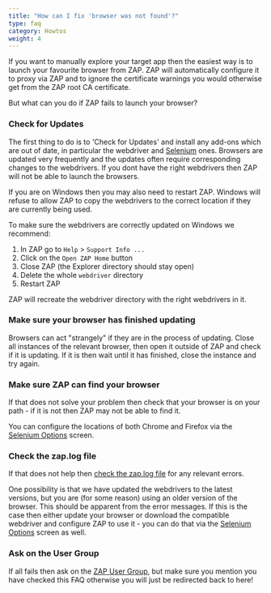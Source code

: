 ```yaml
---
title: "How can I fix 'browser was not found'?"
type: faq
category: Howtos
weight: 4
---
```


If you want to manually explore your target app then the easiest way is to launch your favourite browser
from ZAP. ZAP will automatically configure it to proxy via ZAP and to ignore the certificate warnings
you would otherwise get from the ZAP root CA certificate.

But what can you do if ZAP fails to launch your browser?

### Check for Updates

The first thing to do is to 'Check for Updates' and install any add-ons which are out of date, 
in particular the webdriver and [Selenium](/docs/desktop/addons/selenium/) ones.
Browsers are updated very frequently and the updates often require corresponding changes to the webdrivers.
If you dont have the right webdrivers then ZAP will not be able to launch the browsers.

If you are on Windows then you may also need to restart ZAP. 
Windows will refuse to allow ZAP to copy the webdrivers to the correct location if they are currently being used.

To make sure the webdrivers are correctly updated on Windows we recommend:

1. In ZAP go to `Help` > `Support Info ...`
1. Click on the `Open ZAP Home` button
1. Close ZAP (the Explorer directory should stay open)
1. Delete the whole `webdriver` directory
1. Restart ZAP

ZAP will recreate the webdriver directory with the right webdrivers in it.

### Make sure your browser has finished updating

Browsers can act "strangely" if they are in the process of updating.
Close all instances of the relevant browser, then open it outside of ZAP and check if it is updating.
If it is then wait until it has finished, close the instance and try again.

### Make sure ZAP can find your browser

If that does not solve your problem then check that your browser is on your path - 
if it is not then ZAP may not be able to find it.

You can configure the locations of both Chrome and Firefox via the [Selenium Options](/docs/desktop/addons/selenium/options/) screen.

### Check the zap.log file

If that does not help then [check the zap.log file](/faq/somethings-not-working-what-should-i-do/#check-the-log-file) 
for any relevant errors.

One possibility is that we have updated the webdrivers to the latest versions, but you are (for some reason) 
using an older version of the browser. This should be apparent from the error messages.
If this is the case then either update your browser or download the compatible webdriver and configure ZAP to use it -
you can do that via the [Selenium Options](/docs/desktop/addons/selenium/options/) screen as well.

### Ask on the User Group

If all fails then ask on the [ZAP User Group](https://groups.google.com/group/zaproxy-users), but make sure you mention you have checked this FAQ otherwise
you will just be redirected back to here!